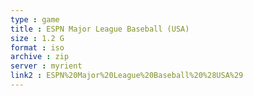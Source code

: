 ```yaml
---
type : game
title : ESPN Major League Baseball (USA)
size : 1.2 G
format : iso
archive : zip
server : myrient
link2 : ESPN%20Major%20League%20Baseball%20%28USA%29
---
```

